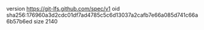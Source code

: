 version https://git-lfs.github.com/spec/v1
oid sha256:176960a3d2cdc01df7ad4785c5c6d13037a2cafb7e66a085d741c66a6b57b6ed
size 2140
